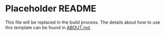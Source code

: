 # Placeholder README
This file will be replaced in the build process.  The details about how to use this template
can be found in [ABOUT.md](./ABOUT.md).
